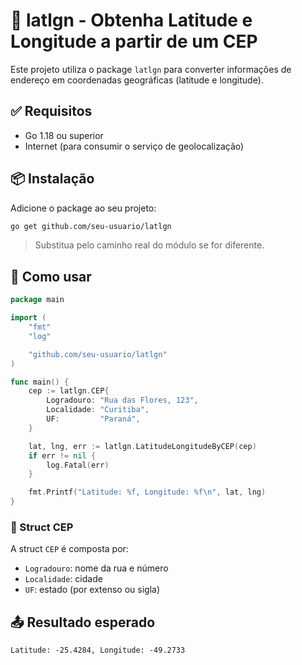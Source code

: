 # 📍 latlgn - Obtenha Latitude e Longitude a partir de um CEP

Este projeto utiliza o package `latlgn` para converter informações de endereço em coordenadas geográficas (latitude e longitude).

## ✅ Requisitos

- Go 1.18 ou superior
- Internet (para consumir o serviço de geolocalização)

## 📦 Instalação

Adicione o package ao seu projeto:

```bash
go get github.com/seu-usuario/latlgn
```

> Substitua pelo caminho real do módulo se for diferente.

## 🧩 Como usar

```go
package main

import (
	"fmt"
	"log"

	"github.com/seu-usuario/latlgn"
)

func main() {
	cep := latlgn.CEP{
		Logradouro: "Rua das Flores, 123",
		Localidade: "Curitiba",
		UF:         "Paraná",
	}

	lat, lng, err := latlgn.LatitudeLongitudeByCEP(cep)
	if err != nil {
		log.Fatal(err)
	}

	fmt.Printf("Latitude: %f, Longitude: %f\n", lat, lng)
}
```

### 📌 Struct CEP

A struct `CEP` é composta por:

- `Logradouro`: nome da rua e número
- `Localidade`: cidade
- `UF`: estado (por extenso ou sigla)

## 📤 Resultado esperado

```text
Latitude: -25.4284, Longitude: -49.2733
```